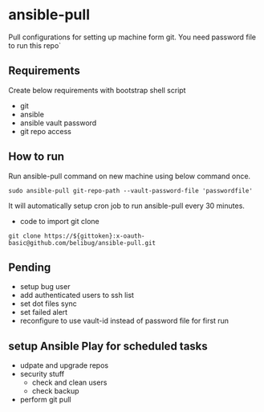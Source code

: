 # ansible-pull

Pull configurations for setting up machine form git. You need password file to run this repo`

## Requirements

Create below requirements with bootstrap shell script

- git
- ansible
- ansible vault password
- git repo access

## How to run

Run ansible-pull command on new machine using below command once.

```
sudo ansible-pull git-repo-path --vault-password-file 'passwordfile'
```

It will automatically setup cron job to run ansible-pull every 30 minutes.

- code to import git clone

```
git clone https://${gittoken}:x-oauth-basic@github.com/belibug/ansible-pull.git
```

## Pending

- setup bug user
- add authenticated users to ssh list
- set dot files sync
- set failed alert
- reconfigure to use vault-id instead of password file for first run

## setup Ansible Play for scheduled tasks

- udpate and upgrade repos
- security stuff
	- check and clean users
	- check backup
- perform git pull
